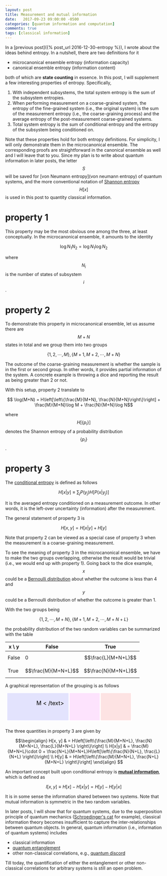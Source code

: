 ```yaml
---
layout: post
title: Measurement and mutual information
date:   2017-09-23 09:00:00 -0500
categories: [quantum information and computation]
comments: true
tags: [classical information]
---
```


In a [previous post]({% post_url 2016-12-30-entropy %}), I wrote about the ideas behind entropy.
In a nutshell, there are two definitions for it

* microcanonical ensemble entropy (information capacity)
* canonical ensemble entropy (information content)

both of which are **state counting** in essence.
In this post, I will supplement a few interesting properties of entropy.
Specifically, 

1. With independent subsystems, the total system entropy is the sum of the subsystem entropies.
1. When performing measurement on a coarse-grained system, the entropy of the fine-grained system (i.e., the original system) is the sum of the measurement entropy (i.e., the coarse-graining process) and the average entropy of the post-measurement coarse-grained systems.
1. Total system entropy is the sum of conditional entropy and the entropy of the subsystem being conditioned on.

Note that these properties hold for both entropy definitions.
For simplicity, I will only demonstrate them in the microcanonical ensemble.
The corresponding proofs are straightforward in the canonical ensemble as well and I will leave that to you.
Since my plan is to write about quantum information in later posts, the letter $$S$$ will be saved for [von Neumann entropy](von neumann entropy) of quantum systems,
and the more conventional notation of [Shannon entropy](https://en.wiktionary.org/wiki/Shannon_entropy) $$H[x]$$ is used in this post to quantity classical information.

# property 1

This property may be the most obvious one among the three, at least conceptually.
In the microcanonical ensemble, it amounts to the identity

$$ \log N_1 N_2 = \log N_1 \log N_2 $$

where $$N_i$$ is the number of states of subsystem $$i$$.

# property 2

To demonstrate this property in microcanonical ensemble, let us assume there are $$M+N$$ states in total and we group them into two groups

$$ \{1, 2, \cdots, M\}, \{M+1, M+2, \cdots, M+N\}$$

The outcome of the coarse-graining measurement is whether the sample is in the first or second group.
In other words, it provides partial information of the system.
A concrete example is throwing a dice and reporting the result as being greater than 2 or not.

With this setup, property 2 translate to 

$$ \log(M+N) = H\left[\left\{\frac{M}{M+N}, \frac{N}{M+N}\right\}\right] + \frac{M}{M+N}\log M + \frac{N}{M+N}\log N$$

where $$H[\{p_i\}]$$ denotes the Shannon entropy of a probability distribution $$\{p_i\}$$.

# property 3

The [conditional entropy](https://en.wikipedia.org/wiki/Conditional_entropy) is defined as follows

$$H[x|y] \equiv \sum_j P(y_j) H[P(x|y_j)]$$

It is the averaged entropy conditioned on a measurement outcome.
In other words,
it is the left-over uncertainty (information) after the measurement.

The general statement of property 3 is 

$$H[x, y] = H[x|y] + H[y] $$

Note that property 2 can be viewed as a special case of property 3 when the measurement is a coarse-graining measurement.

To see the meaning of property 3 in the microcanonical ensemble, we have to make the two groups overlapping,
otherwise the result would be trivial (i.e., we would end up with property 1).
Going back to the dice example, $$x$$ could be a [Bernoulli distribution](https://en.wikipedia.org/wiki/Bernoulli_distribution) about whether the outcome is less than 4 and $$y$$ could be a Bernoulli distribution of whether the outcome is greater than 1.

With the two groups being

$$ \{1, 2, \cdots, M+N\}, \{M+1, M+2, \cdots, M+N+L\}$$

the probability distribution of the two random variables can be summarized with the table

x \ y | False | True
---|---|---
False | 0 | $$\frac{L}{M+N+L}$$
True | $$\frac{M}{M+N+L}$$ | $$\frac{N}{M+N+L}$$

A graphical representation of the grouping is as follows

<svg width='410' height='100'>
  <rect x=5 width="200" height="90" style="fill:rgb(0,0,255);stroke-width:3;stroke:rgb(255,255,255);fill-opacity:0.1" />
  <rect x=205 width="100" height="90" style="fill:rgb(255,0,255);stroke-width:3;stroke:rgb(255,255,255);fill-opacity:0.1" />
  <rect x=305 width="100" height="90" style="fill:rgb(255,0,0);stroke-width:3;stroke:rgb(255,255,255);fill-opacity:0.1" />
  <text x='100' y='40' font-size='18'> M < /text>
  <text x='250' y='40' font-size='18'> N < /text>
  <text x='350' y='40' font-size='18'> L < /text>
</svg>


The three quantities in property 3 are given by

$$\begin{align}
H[x, y] & = H\left[\left\{\frac{M}{M+N+L}, \frac{N}{M+N+L}, \frac{L}{M+N+L} \right\}\right] \\
H[x|y] & = \frac{M}{M+N+L}\cdot 0 + \frac{N+L}{M+N+L}H\left[\left\{\frac{N}{N+L}, \frac{L}{N+L} \right\}\right] \\
H[y] & = H\left[\left\{\frac{M}{M+N+L}, \frac{N+L}{M+N+L} \right\}\right]
\end{align}
$$

An important concept built upon conditional entropy is **[mutual information](https://en.wikipedia.org/wiki/Mutual_information)**, which is defined as

$$I[x, y] \equiv H[x] - H[x|y] = H[y] - H[y|x]$$

It is in some sense the information shared between two systems.
Note that mutual information is symmetric in the two random variables.

In later posts, I will show that for quantum systems, due to the superposition principle of quantum mechanics ([Schroedinger's cat](https://en.wikipedia.org/wiki/Schr%C3%B6dinger%27s_cat) for example),
classical information theory becomes insufficient to capture the inter-relationships between quantum objects.
In general, quantum information (i.e., information of quantum systems) includes

* classical information
* [quantum entanglement](https://en.wikipedia.org/wiki/Quantum_entanglement)
* other non-classical correlations, e.g., [quantum discord](https://en.wikipedia.org/wiki/Quantum_discord)

Till today, the quantification of either the entanglement or other non-classical correlations for arbitrary systems is still an open problem.
